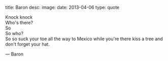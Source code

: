 title: Baron
desc: 
image: 
date: 2013-04-06
type: quote
         
Knock knock <br/>
Who's there? <br/>
So <br/>
So who? <br/>
So so suck your toe all the way to Mexico while you're there kiss a tree and don't forget your hat.                    <div class="caption">— Baron</div>

